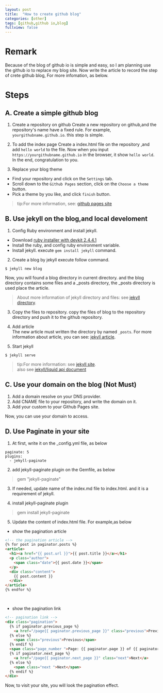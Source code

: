 ```yaml
---
layout: post
title:  "How to create github blog"
categories: [other]
tags: [github,github io,blog]
fullview: false
---
```

# Remark
Because of the blog of github io is simple and easy, so I am planning use the github io to replace my blog site. Now write the article to record the step of crete github blog, For more infomation, as below.

# Steps

## A. Create a simple github blog
1. Create a repository on github
  Create a  new repository on github,and the repository's name have a fixed rule.	For example, `yourgithubname.github.io`. this step is simple.

2. To add the index page
  Create a index.html file on the repository ,and add `hello world` to the file. Now when you input `https://yourgithubname.github.io` in the browser, it show `hello world`.  In the end, congratulation to you.
  
3. Replace your blog theme
  * Find your repository and click on the `Settings` tab. 
  * Scroll down to the `Github Pages` section, click on the `Choose a theme` button.
  * Pick a theme by you like, and click `finish` button.

> tip:For more information, see: [github pages site](https://pages.github.com/)

## B. Use jekyll on the blog,and local develoment
1. Config Ruby environment and install jekyll.
  * Download [ruby installer with devkit 2.4.4.1](https://github-production-release-asset-2e65be.s3.amazonaws.com/78153411/7d4c46da-3361-11e8-9a54-4786b55e58c2?X-Amz-Algorithm=AWS4-HMAC-SHA256&X-Amz-Credential=AKIAIWNJYAX4CSVEH53A%2F20180419%2Fus-east-1%2Fs3%2Faws4_request&X-Amz-Date=20180419T070555Z&X-Amz-Expires=300&X-Amz-Signature=7b9be014f39adde2684e06ae7d24bbd01fbc109ad346c09af053ae832c72ac1f&X-Amz-SignedHeaders=host&actor_id=19320830&response-content-disposition=attachment%3B%20filename%3Drubyinstaller-devkit-2.4.4-1-x64.exe&response-content-type=application%2Foctet-stream)
  * Install the ruby, and config ruby environment variable.
  * Install jekyll. execute `gem install jekyll` command.

2. Create a blog by jekyll
  execute follow command.
  ```shell  
  $ jekyll new blog 
  ```
  Now, you will found a blog directory in current directory. and the blog directory contains some files and a _posts directory, the _posts directory is used place the article.
  > About more information of jekyll directory and files: see [jekyll directory](http://jekyllcn.com/docs/structure/).
  
3. Copy the files to repository.
  copy the files of blog to the repository directory and push it to the github repository.  
  
4. Add article  
  The new article must written the directory by named `_posts`. For more information about article, you can see: [jekyll article](http://jekyllcn.com/docs/posts/).

5. Start jekyll
  ```shell 
  $ jekyll serve  
  ```

> tip:For more information: see [jekyll site](http://jekyllcn.com/docs/quickstart/).   
> also see [jekyll/liquid api document](http://ju.outofmemory.cn/entry/149459)

## C. Use your domain on the blog (Not Must)
1. Add a domain resolve on your DNS provider.
2. Add CNAME file to your repository, and write the domain on it.
3. Add your custom to your Github Pages site.

Now, you can use your domain to access.

## D. Use Paginate in your site
1. At first, write it on the _config.yml file, as below
```
paginate: 5  
plugins:   
  - jekyll-paginate
```
  
2. add jekyll-paginate plugin on the Gemfile, as below
> gem "jekyll-paginate"

3. If needed, update name of the index.md file to index.html. and it is a requirement of  jekyll.

4. install jekyll-paginate plugin
> gem install jekyll-paginate

5. Update the content of index.html file. For example,as below
* show the pagination article
```html
<!-- the pagination article -->
{% for post in paginator.posts %}
<article>
  <h1><a href="{{ post.url }}">{{ post.title }}</a></h1>
  <p class="author">
    <span class="date">{{ post.date }}</span>
  </p>
  <div class="content">
    {{ post.content }}
  </div>
</article>
{% endfor %}
```
 
 * show the pagination link
```html
<!-- pagination link -->
<div class="pagination">
  {% if paginator.previous_page %}
    <a href="/page{{ paginator.previous_page }}" class="previous">Previous</a>
  {% else %}
    <span class="previous">Previous</span>
  {% endif %}
  <span class="page_number ">Page: {{ paginator.page }} of {{ paginator.total_pages }}</span>
  {% if paginator.next_page %}
    <a href="/page{{ paginator.next_page }}" class="next">Next</a>
  {% else %}
    <span class="next ">Next</span>
  {% endif %}
</div>
```

Now, to visit your site, you will look the pagination effect.
